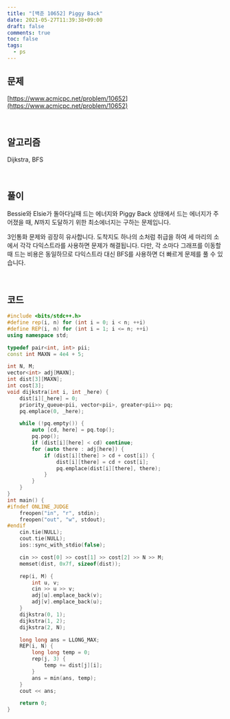 ```yaml
---
title: "[백준 10652] Piggy Back"
date: 2021-05-27T11:39:38+09:00
draft: false
comments: true
toc: false
tags:
  - ps
---
```


## 문제

[https://www.acmicpc.net/problem/10652](https://www.acmicpc.net/problem/10652)

<br>

## 알고리즘

Dijkstra, BFS

<br>

## 풀이

Bessie와 Elsie가 돌아다닐때 드는 에너지와 Piggy Back 상태에서 드는 에너지가 주어졌을 때, $N$까지 도달하기 위한 최소에너지는 구하는 문제입니다.

3인통화 문제와 굉장히 유사합니다. 도착지도 하나의 소처럼 취급을 하여 세 마리의 소에서 각각 다익스트라를 사용하면 문제가 해결됩니다. 다만, 각 소마다 그래프를 이동할 때 드는 비용은 동일하므로 다익스트라 대신 BFS를 사용하면 더 빠르게 문제를 풀 수 있습니다.

<br>

## 코드

```c++
#include <bits/stdc++.h>
#define rep(i, n) for (int i = 0; i < n; ++i)
#define REP(i, n) for (int i = 1; i <= n; ++i)
using namespace std;

typedef pair<int, int> pii;
const int MAXN = 4e4 + 5;

int N, M;
vector<int> adj[MAXN];
int dist[3][MAXN];
int cost[3];
void dijkstra(int i, int _here) {
    dist[i][_here] = 0;
    priority_queue<pii, vector<pii>, greater<pii>> pq;
    pq.emplace(0, _here);

    while (!pq.empty()) {
        auto [cd, here] = pq.top();
        pq.pop();
        if (dist[i][here] < cd) continue;
        for (auto there : adj[here]) {
            if (dist[i][there] > cd + cost[i]) {
                dist[i][there] = cd + cost[i];
                pq.emplace(dist[i][there], there);
            }
        }
    }
}
int main() {
#ifndef ONLINE_JUDGE
    freopen("in", "r", stdin);
    freopen("out", "w", stdout);
#endif
    cin.tie(NULL);
    cout.tie(NULL);
    ios::sync_with_stdio(false);

    cin >> cost[0] >> cost[1] >> cost[2] >> N >> M;
    memset(dist, 0x7f, sizeof(dist));

    rep(i, M) {
        int u, v;
        cin >> u >> v;
        adj[u].emplace_back(v);
        adj[v].emplace_back(u);
    }
    dijkstra(0, 1);
    dijkstra(1, 2);
    dijkstra(2, N);

    long long ans = LLONG_MAX;
    REP(i, N) {
        long long temp = 0;
        rep(j, 3) {
            temp += dist[j][i];
        }
        ans = min(ans, temp);
    }
    cout << ans;

    return 0;
}
```
